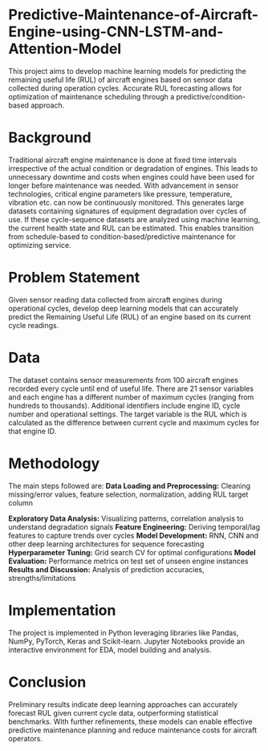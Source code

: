 # Predictive-Maintenance-of-Aircraft-Engine-using-CNN-LSTM-and-Attention-Model
This project aims to develop machine learning models for predicting the remaining useful life (RUL) of aircraft engines based on sensor data collected during operation cycles. Accurate RUL forecasting allows for optimization of maintenance scheduling through a predictive/condition-based approach.

# Background
Traditional aircraft engine maintenance is done at fixed time intervals irrespective of the actual condition or degradation of engines. This leads to unnecessary downtime and costs when engines could have been used for longer before maintenance was needed. With advancement in sensor technologies, critical engine parameters like pressure, temperature, vibration etc. can now be continuously monitored. This generates large datasets containing signatures of equipment degradation over cycles of use. If these cycle-sequence datasets are analyzed using machine learning, the current health state and RUL can be estimated. This enables transition from schedule-based to condition-based/predictive maintenance for optimizing service.

# Problem Statement
Given sensor reading data collected from aircraft engines during operational cycles, develop deep learning models that can accurately predict the Remaining Useful Life (RUL) of an engine based on its current cycle readings.

# Data
The dataset contains sensor measurements from 100 aircraft engines recorded every cycle until end of useful life. There are 21 sensor variables and each engine has a different number of maximum cycles (ranging from hundreds to thousands). Additional identifiers include engine ID, cycle number and operational settings. The target variable is the RUL which is calculated as the difference between current cycle and maximum cycles for that engine ID.

# Methodology
The main steps followed are:
**Data Loading and Preprocessing:** Cleaning missing/error values, feature selection, normalization, adding RUL target column

**Exploratory Data Analysis:** Visualizing patterns, correlation analysis to understand degradation signals
**Feature Engineering:** Deriving temporal/lag features to capture trends over cycles
**Model Development:** RNN, CNN and other deep learning architectures for sequence forecasting
**Hyperparameter Tuning:** Grid search CV for optimal configurations
**Model Evaluation:** Performance metrics on test set of unseen engine instances
**Results and Discussion:** Analysis of prediction accuracies, strengths/limitations

# Implementation
The project is implemented in Python leveraging libraries like Pandas, NumPy, PyTorch, Keras and Scikit-learn. Jupyter Notebooks provide an interactive environment for EDA, model building and analysis.

# Conclusion
Preliminary results indicate deep learning approaches can accurately forecast RUL given current cycle data, outperforming statistical benchmarks. With further refinements, these models can enable effective predictive maintenance planning and reduce maintenance costs for aircraft operators.
